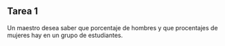 ## Tarea 1

Un maestro desea saber que porcentaje de hombres y que procentajes de mujeres hay en un grupo de estudiantes.

